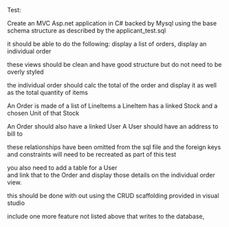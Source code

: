 Test:

Create an MVC Asp.net application in C# backed by Mysql using the base schema structure 
as described by the applicant_test.sql

it should be able to do the following:
 display a list of orders, 
 display an individual order

these views should be clean and have good structure but do not need to be overly styled
 
the individual order should calc the total of the order and display it as well as the total quantity of items

An Order is made of a list of LineItems
a LineItem has a linked Stock and a chosen Unit of that Stock

An Order should also have a linked User
A User should have an address to bill to 

these relationships have been omitted from the sql file
and the foreign keys and constraints will need to be recreated as part of this test

you also need to add a table for a User  
and link that to the Order and display those details on the 
individual order view. 

this should be done with out using the CRUD scaffolding provided in visual studio

include one more feature not listed above that writes to the database, 